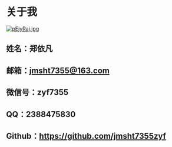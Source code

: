 # 关于我

[![pEjyRaj.jpg](https://s21.ax1x.com/2025/05/15/pEjyRaj.jpg)](https://imgse.com/i/pEjyRaj)

## 姓名：郑依凡

## 邮箱：jmsht7355@163.com

## 微信号：zyf7355

## QQ：2388475830

## Github：https://github.com/jmsht7355zyf
